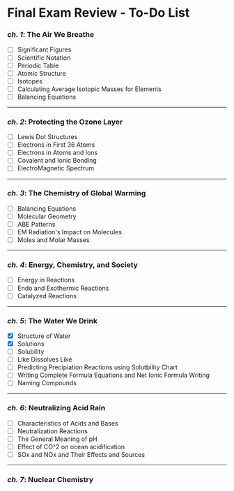 # **Final Exam Review - To-Do List**
### _ch. 1_: **The Air We Breathe**
- [ ] Significant Figures
- [ ] Scientific Notation
- [ ] Periodic Table
- [ ] Atomic Structure
- [ ] Isotopes
- [ ] Calculating Average Isotopic Masses for Elements
- [ ] Balancing Equations

---

### _ch. 2_: **Protecting the Ozone Layer**
- [ ] Lewis Dot Structures
- [ ] Electrons in First 36 Atoms
- [ ] Electrons in Atoms and Ions
- [ ] Covalent and Ionic Bonding
- [ ] ElectroMagnetic Spectrum

---

### _ch. 3_: **The Chemistry of Global Warming**
- [ ] Balancing Equations
- [ ] Molecular Geometry
- [ ] ABE Patterns
- [ ] EM Radiation's Impact on Molecules
- [ ] Moles and Molar Masses

---

### _ch. 4_: **Energy, Chemistry, and Society**
- [ ] Energy in Reactions
- [ ] Endo and Exothermic Reactions
- [ ] Catalyzed Reactions

---

### _ch. 5_: **The Water We Drink**
- [X] Structure of Water
- [X] Solutions
- [ ] Solubility
- [ ] Like Dissolves Like
- [ ] Predicting Precipiation Reactions using Solutbility Chart
- [ ] Writing Complete Formula Equations and Net Ionic Formula Writing
- [ ] Naming Compounds

---

### _ch. 6_: **Neutralizing Acid Rain**
- [ ] Characteristics of Acids and Bases
- [ ] Neutralization Reactions
- [ ] The General Meaning of pH
- [ ] Effect of CO^2 on ocean acidification
- [ ] SOx and NOx and Their Effects and Sources

---

### _ch. 7_: **Nuclear Chemistry**